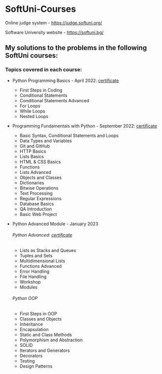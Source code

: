 # SoftUni-Courses

Online judge system - https://judge.softuni.org/

Software University website - https://softuni.bg/

## **My solutions to the problems in the following SoftUni courses:**

### **Topics covered in each course:**

 - Python Programming Basics - April 2022: [certificate](https://softuni.bg/certificates/details/133712/ab29ac2f) 

	- First Steps in Coding
	- Conditional Statements
	- Conditional Statements Advanced
	- For Loops
	- While Loops
	- Nested Loops

- Programming Fundamentals with Python - September 2022: [certificate](https://softuni.bg/certificates/details/148711/d0adb2f6)

    - Basic Syntax, Conditional Statements and Loops
    - Data Types and Variables
    - Git and GitHub
    - HTTP Basics
    - Lists Basics
    - HTML & CSS Basics
    - Functions
    - Lists Advanced
    - Objects and Classes
    - Dictionaries
    - Bitwise Operations
    - Text Processing
    - Regular Expressions
    - Database Basics
    - QA Introduction
    - Basic Web Project

- Python Advanced Module - January 2023
    ###### Python Advanced: [certificate](https://softuni.bg/certificates/details/159315/5e35dc0a) 

    - Lists as Stacks and Queues
    - Tuples and Sets
    - Multidimensional Lists
    - Functions Advanced
    - Error Handling
    - File Handling
    - Workshop
    - Modules

    ###### Python OOP

    - First Steps in OOP
    - Classes and Objects
    - Inheritance
    - Encapsulation
    - Static and Class Methods
    - Polymorphism and Abstraction
    - SOLID
    - Iterators and Generators
    - Decorators
    - Testing
    - Design Patterns